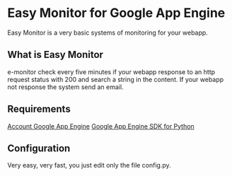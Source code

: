 # Easy Monitor for Google App Engine
Easy Monitor is a very basic systems of monitoring for your webapp.

## What is Easy Monitor
e-monitor check every five minutes if your webapp response to an http request status with 200 and search a string in the content. If your webapp not response the system send an email.

## Requirements
[Account Google App Engine](https://developers.google.com/appengine "Account Google App Engine")
[Google App Engine SDK for Python](https://developers.google.com/appengine/downloads "Google App Engine SDK for Python")




## Configuration
Very easy, very fast, you just edit only the file config.py.